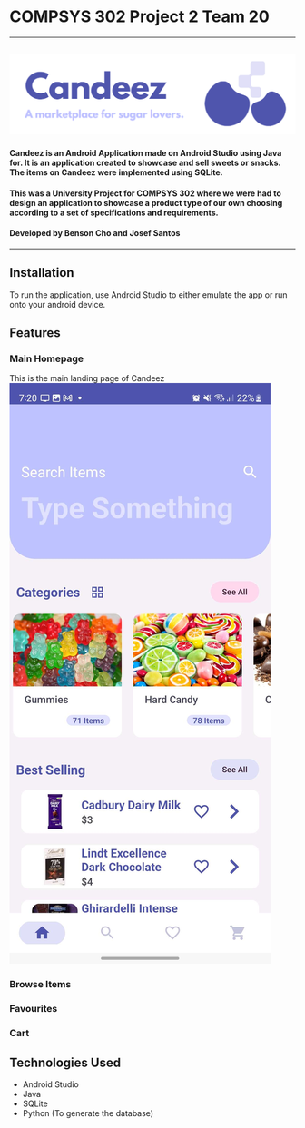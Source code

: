 # COMPSYS 302 Project 2 Team 20

---

## ![Candeez Logo](/readme-resources/Candeez_Logo.PNG "Candeez Logo")

#### Candeez is an Android Application made on Android Studio using Java for. It is an application created to showcase and sell sweets or snacks. The items on Candeez were implemented using SQLite.

#### This was a University Project for COMPSYS 302 where we were had to design an application to showcase a product type of our own choosing according to a set of specifications and requirements.

#### Developed by Benson Cho and Josef Santos

---

## Installation

To run the application, use Android Studio to either emulate the app or run onto your android device.

## Features

### Main Homepage

This is the main landing page of Candeez
![MainActivity](/readme-resources/MainActivity.jpg "MainActivity")

### Browse Items

### Favourites

### Cart

## Technologies Used

- Android Studio
- Java
- SQLite
- Python (To generate the database)
